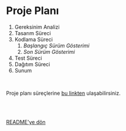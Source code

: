 # Proje Planı
1. Gereksinim Analizi
2. Tasarım Süreci
3. Kodlama Süreci
    1) *Başlangıç Sürüm Gösterimi*
    2) *Son Sürüm Gösterimi*
4. Test Süreci
5. Dağıtım Süreci
6. Sunum

<br/>


Proje planı süreçlerine [bu linkten](https://docs.google.com/spreadsheets/d/1XidQkdb30AwmufWyf8cU90fEXAOBMSO4LNTyY6TGZVY/edit#gid=803347306) ulaşabilirsiniz.

<br/>
<br/>

[README'ye dön](../README.md) 